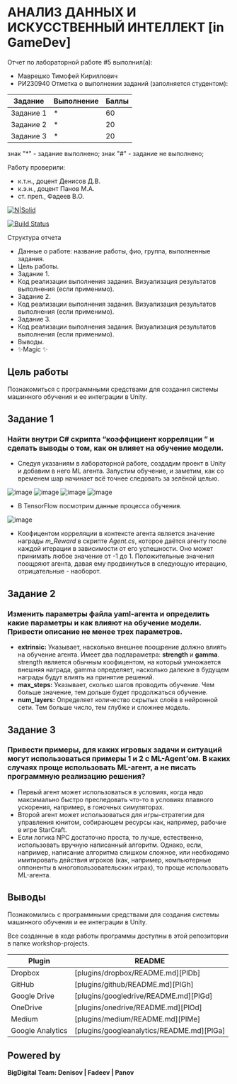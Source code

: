 # АНАЛИЗ ДАННЫХ И ИСКУССТВЕННЫЙ ИНТЕЛЛЕКТ [in GameDev]
Отчет по лабораторной работе #5 выполнил(а):
- Маврешко Тимофей Кириллович
- РИ230940
Отметка о выполнении заданий (заполняется студентом):

| Задание | Выполнение | Баллы |
| ------ | ------ | ------ |
| Задание 1 | * | 60 |
| Задание 2 | * | 20 |
| Задание 3 | * | 20 |

знак "*" - задание выполнено; знак "#" - задание не выполнено;

Работу проверили:
- к.т.н., доцент Денисов Д.В.
- к.э.н., доцент Панов М.А.
- ст. преп., Фадеев В.О.

[![N|Solid](https://cldup.com/dTxpPi9lDf.thumb.png)](https://nodesource.com/products/nsolid)

[![Build Status](https://travis-ci.org/joemccann/dillinger.svg?branch=master)](https://travis-ci.org/joemccann/dillinger)

Структура отчета

- Данные о работе: название работы, фио, группа, выполненные задания.
- Цель работы.
- Задание 1.
- Код реализации выполнения задания. Визуализация результатов выполнения (если применимо).
- Задание 2.
- Код реализации выполнения задания. Визуализация результатов выполнения (если применимо).
- Задание 3.
- Код реализации выполнения задания. Визуализация результатов выполнения (если применимо).
- Выводы.
- ✨Magic ✨

## Цель работы
Познакомиться с программными средствами для создания системы машинного обучения и ее интеграции в Unity.

## Задание 1
### Найти внутри C# скрипта “коэффициент корреляции ” и сделать выводы о том, как он влияет на обучение модели.
- Следуя указаниям в лабораторной работе, создадим проект в Unity и добавим в него ML агента. Запустим обучение, и заметим, как со временем шар начинает всё точнее следовать за зелёной целью.

![image](screenshots/Screenshot12.png)
![image](screenshots/Screenshot13.png)
![image](screenshots/Screenshot14.png)
![image](screenshots/Screenshot15.png)

- В TensorFlow посмотрим данные процесса обучения.

![image](screenshots/Screenshot17.png)

- Коофицентом корреляции в контексте агента является значение награды *m_Reward* в скрипте *Agent.cs*, которое даётся агенту после каждой итерации в зависимости от его успешности. Оно может принимать любое значение от -1 до 1. Положительные значения поощряют агента, давая ему продвинуться в следующую итерацию, отрицательные - наоборот.


## Задание 2
### Изменить параметры файла yaml-агента и определить какие параметры и как влияют на обучение модели. Привести описание не менее трех параметров.

- **extrinsic:** Указывает, насколько внешнее поощрение должно влиять на обучение агента. Имеет два подпараметра: **strength** и **gamma**. strength является обычным коофицентом, на который умножается внешняя награда, gamma определяет, насколько далекие в будущем награды будут влиять на принятие решений.
- **max_steps:** Указывает, сколько шагов проводить обучение. Чем больше значение, тем дольше будет продолжаться обучение.
- **num_layers:** Определяет количество скрытых слоёв в нейронной сети. Тем больше число, тем глубже и сложнее модель.

## Задание 3
### Привести примеры, для каких игровых задачи и ситуаций могут использоваться примеры 1 и 2 с ML-Agent’ом. В каких случаях проще использовать ML-агент, а не писать программную реализацию решения?

- Первый агент может использоваться в условиях, когда нвдо максимально быстро преследовать что-то в условиях плавного ускорения, например, в гоночных симуляторах.
- Второй агент может использоваться для игры-стратегии для управления юнитом, собирающем ресурсы как, например, рабочие в игре StarCraft.
- Если логика NPC достаточно проста, то лучше, естественно, использовать вручную написанный алгоритм. Однако, если, например, написание алгоритма слишком сложное, или необходимо имитировать действия игроков (как, например, компьютерные оппоненты в многопользовательских играх), то проще использовать ML-агента.

## Выводы

Познакомились с программными средствами для создания системы машинного обучения и ее интеграции в Unity.

Все созданные в ходе работы программы доступны в этой репозитории в папке workshop-projects.

| Plugin | README |
| ------ | ------ |
| Dropbox | [plugins/dropbox/README.md][PlDb] |
| GitHub | [plugins/github/README.md][PlGh] |
| Google Drive | [plugins/googledrive/README.md][PlGd] |
| OneDrive | [plugins/onedrive/README.md][PlOd] |
| Medium | [plugins/medium/README.md][PlMe] |
| Google Analytics | [plugins/googleanalytics/README.md][PlGa] |

## Powered by

**BigDigital Team: Denisov | Fadeev | Panov**
